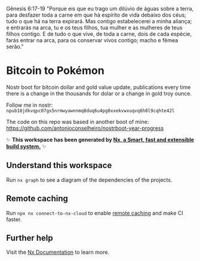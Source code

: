 Gênesis 6:17-19
"Porque eis que eu trago um dilúvio de águas sobre a terra, para desfazer toda a carne em que há espírito de vida debaixo dos céus; tudo o que há na terra expirará.
Mas contigo estabelecerei a minha aliança; e entrarás na arca, tu e os teus filhos, tua mulher e as mulheres de teus filhos contigo.
E de tudo o que vive, de toda a carne, dois de cada espécie, farás entrar na arca, para os conservar vivos contigo; macho e fêmea serão."

# Bitcoin to Pokémon
Nostr boot for bitcoin dollar and gold value update, publications every time there is a change in the thousands for dolar or a change in gold troy ounce.

Follow me in nostr: `npub18jdkvqpc07gx5nrmwyawnnmq8duq6u4pg8xxekvwxuqvq6h0l9cqhte42l`

The code on this repo was based in another boot of mine: https://github.com/antonioconselheiro/nostrboot-year-progress

✨ **This workspace has been generated by [Nx, a Smart, fast and extensible build system.](https://nx.dev)** ✨

## Understand this workspace

Run `nx graph` to see a diagram of the dependencies of the projects.

## Remote caching

Run `npx nx connect-to-nx-cloud` to enable [remote caching](https://nx.app) and make CI faster.

## Further help

Visit the [Nx Documentation](https://nx.dev) to learn more.
